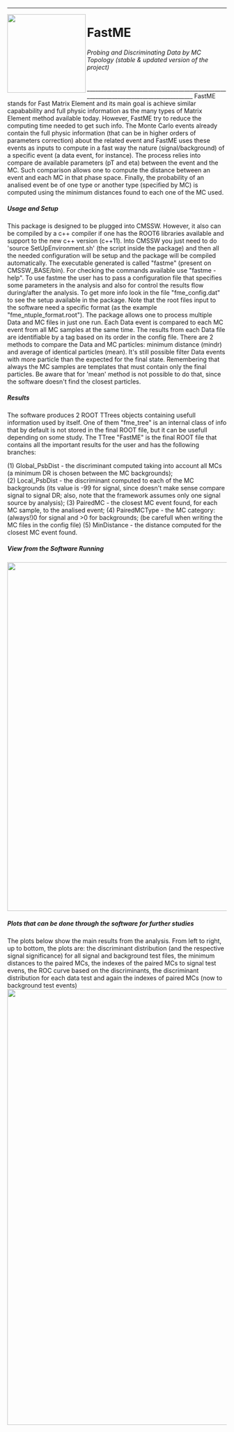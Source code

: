________________________________________________________________________________________
<img align="left" src="https://github.com/mmelodea/FastMatrixElement/blob/master/FastMatrixElement/.fme_logo.png" width="180"> <h1>FastME</h1>
<h6>Probing and Discriminating Data by MC Topology (stable & updated version of the project)</h6>
________________________________________________________________________________________
FastME stands for Fast Matrix Element and its main goal is achieve similar capabability and full physic information as the many types of Matrix Element method available today. However, FastME try to reduce the computing time needed to get such info.  
The Monte Carlo events already contain the full physic information (that can be in higher orders of parameters correction) about the related event and FastME uses these events as inputs to compute in a fast way the nature (signal/background) of a specific event (a data event, for instance). The process relies into compare de available parameters (pT and eta) between the event and the MC. Such comparison allows one to compute the distance between an event and each MC in that phase space. Finally, the probability of an analised event be of one type or another type (specified by MC) is computed using the minimum distances found to each one of the MC used.


<h5>Usage and Setup</h5>  
This package is designed to be plugged into CMSSW. However, it also can be compiled by a c++ compiler if one has the ROOT6 libraries available and support to the new c++ version (c++11).  
Into CMSSW you just need to do 'source SetUpEnvironment.sh' (the script inside the package) and then all the needed configuration will be setup and the package will be compiled automatically. The executable generated is called "fastme" (present on CMSSW_BASE/bin). For checking the commands available use "fastme -help".  
To use fastme the user has to pass a configuration file that specifies some parameters in the analysis and also for control the results flow during/after the analysis. To get more info look in the file "fme_config.dat" to see the setup available in the package. Note that the root files input to the software need a specific format (as the example "fme_ntuple_format.root"). The package allows one to process multiple Data and MC files in just one run. Each Data event is compared to each MC event from all MC samples at the same time. The results from each Data file are identifiable by a tag based on its order in the config file. There are 2 methods to compare the Data and MC particles: minimum distance (mindr) and average of identical particles (mean).
It's still possible filter Data events with more particle than the expected for the final state. Remembering that always the MC samples are templates that must contain only the final particles. Be aware that for 'mean' method is not possible to do that, since the software doesn't find the closest particles.


<h5>Results</h5>
The software produces 2 ROOT TTrees objects containing usefull information used by itself. One of them "fme_tree" is an internal class of info that by default is not stored in the final ROOT file, but it can be usefull depending on some study. The TTree "FastME" is the final ROOT file that contains all the important results for the user and has the following branches:

(1) Global_PsbDist - the discriminant computed taking into account all MCs (a minimum DR is chosen between the MC backgrounds);  
(2) Local_PsbDist - the discriminant computed to each of the MC backgrounds (its value is -99 for signal, since doesn't make sense compare signal to signal DR; also, note that the framework assumes only one signal source by analysis);
(3) PairedMC - the closest MC event found, for each MC sample, to the analised event;
(4) PairedMCType - the MC category: (always!)0 for signal and >0 for backgrounds;  (be carefull when writing the MC files in the config file)
(5) MinDistance - the distance computed for the closest MC event found.


<h5>View from the Software Running</h5>
<img align="center" src="https://github.com/mmelodea/FastMatrixElement/blob/master/FastMatrixElement/.fme_running.png" width="800">


<h5>Plots that can be done through the software for further studies</h5>
The plots below show the main results from the analysis. From left to right, up to bottom, the plots are: the discriminant distribution (and the respective signal significance) for all signal and background test files, the minimum distances to the paired MCs, the indexes of the paired MCs to signal test evens, the ROC curve based on the discriminants, the discriminant distribution for each data test and again the indexes of paired MCs (now to background test events)
<img align="center" src="https://github.com/mmelodea/FastMatrixElement/blob/master/FastMatrixElement/.fme_new_format.png" width="1000">
